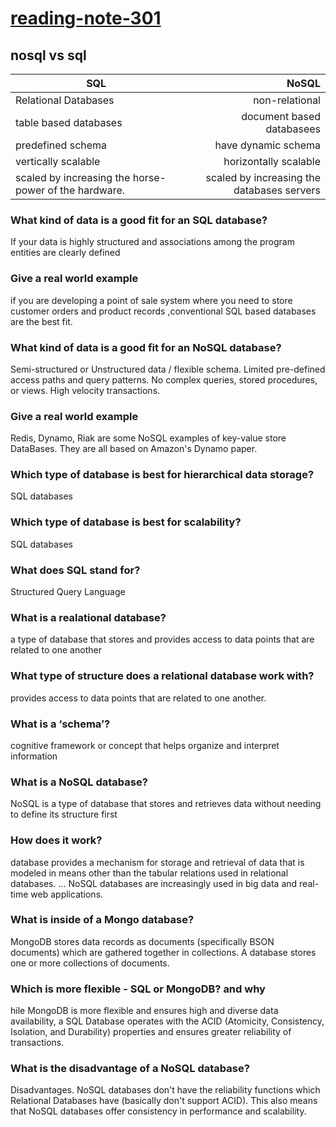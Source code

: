 # [reading-note-301](https://mohammadsilwadi.github.io/reading-note-301/)

## nosql vs sql

| SQL        |   NoSQL  |
| ---------- | -----:|
|  Relational Databases     | non-relational  |
| table based databases      |   document based databasees|
|  predefined schema |   have dynamic schema |
|vertically scalable   | horizontally scalable  |
|scaled by increasing the horse-power of the hardware.| scaled by increasing the databases servers|

### What kind of data is a good fit for an SQL database?

If your data is highly structured and associations among the program entities are clearly defined

### Give a real world example

if you are developing a point of sale system where you need to store customer orders and product records ,conventional SQL based databases are the best fit.

### What kind of data is a good fit for an NoSQL database?

Semi-structured or Unstructured data / flexible schema. Limited pre-defined access paths and query patterns. No complex queries, stored procedures, or views. High velocity transactions.

### Give a real world example

Redis, Dynamo, Riak are some NoSQL examples of key-value store DataBases. They are all based on Amazon's Dynamo paper.

### Which type of database is best for hierarchical data storage?

 SQL databases

### Which type of database is best for scalability?

  SQL databases

### What does SQL stand for?

  Structured Query Language

### What is a realational database?

   a type of database that stores and provides access to data points that are related to one another

### What type of structure does a relational database work with?

provides access to data points that are related to one another.

### What is a ‘schema’?

 cognitive framework or concept that helps organize and interpret information

### What is a NoSQL database?

 NoSQL is a type of database that stores and retrieves data without needing to define its structure first

### How does it work?

database provides a mechanism for storage and retrieval of data that is modeled in means other than the tabular relations used in relational databases. ... NoSQL databases are increasingly used in big data and real-time web applications.

### What is inside of a Mongo database?

MongoDB stores data records as documents (specifically BSON documents) which are gathered together in collections. A database stores one or more collections of documents.

### Which is more flexible - SQL or MongoDB? and why

hile MongoDB is more flexible and ensures high and diverse data availability, a SQL Database operates with the ACID (Atomicity, Consistency, Isolation, and Durability) properties and ensures greater reliability of transactions.

### What is the disadvantage of a NoSQL database?

Disadvantages. NoSQL databases don't have the reliability functions which Relational Databases have (basically don't support ACID). This also means that NoSQL databases offer consistency in performance and scalability.
